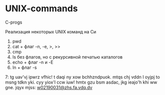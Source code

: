 # UNIX-commands
C-progs

Реализация некоторых UNIX команд на Си
1. pwd
2. cat + флаг -n, -e, >, >>
3. cmp
4. ls без флагов, но с рекурсивной печатью каталогов
5. echo + флаг -n и -E
6. ln + флаг -s

7: tg
uav'vj ipwrz vfhic! t daqi ny xow bchhzndpuok. mtqs chj vddn l oyjpj to msng tdkn yki. cyy yiox'l ccw iuw! hmtx gzu bsm asdac, jkg ieajo'h khi ww gne. jqyx mjss: w02190031@zhs.fa.vdq.dv
